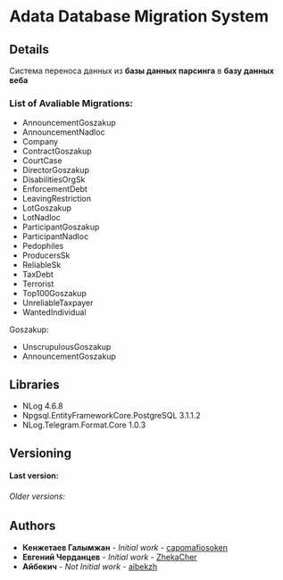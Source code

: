 ﻿# Adata Database Migration System

## Details

Система переноса данных из **базы данных парсинга** в **базу данных веба**

### List of Avaliable Migrations:

* AnnouncementGoszakup
* AnnouncementNadloc
* Company
* ContractGoszakup
* CourtCase
* DirectorGoszakup
* DisabilitiesOrgSk
* EnforcementDebt
* LeavingRestriction
* LotGoszakup
* LotNadloc
* ParticipantGoszakup
* ParticipantNadloc
* Pedophiles
* ProducersSk
* ReliableSk
* TaxDebt
* Terrorist
* Top100Goszakup
* UnreliableTaxpayer
* WantedIndividual

Goszakup:

* UnscrupulousGoszakup
* AnnouncementGoszakup




## Libraries

* NLog 4.6.8
* Npgsql.EntityFrameworkCore.PostgreSQL 3.1.1.2
* NLog.Telegram.Format.Core 1.0.3

## Versioning
#### Last version:


###### Older versions:

## Authors

* **Кенжетаев Галымжан** - *Initial work* - [capomafiosoken](https://github.com/capomafiosoken)
* **Евгений Черданцев** - *Initial work* - [ZhekaCher](https://github.com/ZhekaCher)
* **Айбекич** - *Not Initial work* - [aibekzh](https://github.com/aibekzh)